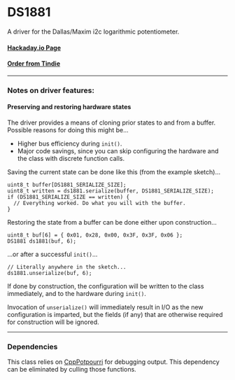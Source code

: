 # DS1881

A driver for the Dallas/Maxim i2c logarithmic potentiometer.

#### [Hackaday.io Page](https://hackaday.io/project/167234-ds1881-breakout)

#### [Order from Tindie](https://www.tindie.com/products/17867/)

------------------------

### Notes on driver features:

#### Preserving and restoring hardware states

The driver provides a means of cloning prior states to and from a buffer.
Possible reasons for doing this might be...

  * Higher bus efficiency during `init()`.
  * Major code savings, since you can skip configuring the hardware and the class with discrete function calls.

Saving the current state can be done like this (from the example sketch)...

    uint8_t buffer[DS1881_SERIALIZE_SIZE];
    uint8_t written = ds1881.serialize(buffer, DS1881_SERIALIZE_SIZE);
    if (DS1881_SERIALIZE_SIZE == written) {
      // Everything worked. Do what you will with the buffer.
    }

Restoring the state from a buffer can be done either upon construction...

    uint8_t buf[6] = { 0x01, 0x28, 0x00, 0x3F, 0x3F, 0x06 };
    DS1881 ds1881(buf, 6);

...or after a successful `init()`...

    // Literally anywhere in the sketch...
    ds1881.unserialize(buf, 6);

If done by construction, the configuration will be written to the class immediately,
and to the hardware during `init()`.

Invocation of `unserialize()` will immediately result in I/O as the new
configuration is imparted, but the fields (if any) that are otherwise required for
construction will be ignored.

------------------------

### Dependencies

This class relies on [CppPotpourri](https://github.com/jspark311/CppPotpourri) for
debugging output. This dependency can be eliminated by culling those functions.
